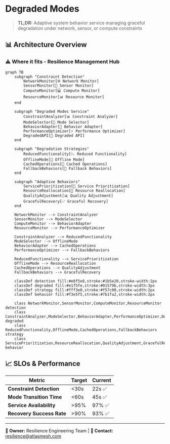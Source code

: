 # Degraded Modes

> **TL;DR:** Adaptive system behavior service managing graceful degradation under network, sensor, or compute constraints

## 📊 **Architecture Overview**

### ⚠️ **Where it fits** - Resilience Management Hub
```mermaid
graph TB
    subgraph "Constraint Detection"
        NetworkMonitor[🌐 Network Monitor]
        SensorMonitor[📡 Sensor Monitor]
        ComputeMonitor[💻 Compute Monitor]
        ResourceMonitor[📊 Resource Monitor]
    end
    
    subgraph "Degraded Modes Service"
        ConstraintAnalyzer[📊 Constraint Analyzer]
        ModeSelector[🎯 Mode Selector]
        BehaviorAdapter[🔄 Behavior Adapter]
        PerformanceOptimizer[⚡ Performance Optimizer]
        DegradedAPI[🔌 Degraded API]
    end
    
    subgraph "Degradation Strategies"
        ReducedFunctionality[📉 Reduced Functionality]
        OfflineMode[📴 Offline Mode]
        CachedOperations[💾 Cached Operations]
        FallbackBehaviors[🔄 Fallback Behaviors]
    end
    
    subgraph "Adaptive Behaviors"
        ServicePrioritization[🎯 Service Prioritization]
        ResourceReallocation[🔄 Resource Reallocation]
        QualityAdjustment[📊 Quality Adjustment]
        GracefulRecovery[✅ Graceful Recovery]
    end
    
    NetworkMonitor --> ConstraintAnalyzer
    SensorMonitor --> ModeSelector
    ComputeMonitor --> BehaviorAdapter
    ResourceMonitor --> PerformanceOptimizer
    
    ConstraintAnalyzer --> ReducedFunctionality
    ModeSelector --> OfflineMode
    BehaviorAdapter --> CachedOperations
    PerformanceOptimizer --> FallbackBehaviors
    
    ReducedFunctionality --> ServicePrioritization
    OfflineMode --> ResourceReallocation
    CachedOperations --> QualityAdjustment
    FallbackBehaviors --> GracefulRecovery
    
    classDef detection fill:#e8f5e8,stroke:#1b5e20,stroke-width:2px
    classDef degraded fill:#e1f5fe,stroke:#01579b,stroke-width:3px
    classDef strategy fill:#fff3e0,stroke:#f57c00,stroke-width:2px
    classDef behavior fill:#f3e5f5,stroke:#7b1fa2,stroke-width:2px
    
    class NetworkMonitor,SensorMonitor,ComputeMonitor,ResourceMonitor detection
    class ConstraintAnalyzer,ModeSelector,BehaviorAdapter,PerformanceOptimizer,DegradedAPI degraded
    class ReducedFunctionality,OfflineMode,CachedOperations,FallbackBehaviors strategy
    class ServicePrioritization,ResourceReallocation,QualityAdjustment,GracefulRecovery behavior
```

## 📈 **SLOs & Performance**

| Metric | Target | Current |
|--------|--------|---------|
| **Constraint Detection** | <30s | 22s ✅ |
| **Mode Transition Time** | <60s | 45s ✅ |
| **Service Availability** | >95% | 97% ✅ |
| **Recovery Success Rate** | >90% | 93% ✅ |

---

**🎯 Owner:** Resilience Engineering Team | **📧 Contact:** resilience@atlasmesh.com
